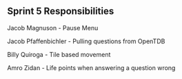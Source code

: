 Sprint 5 Responsibilities
-------------------------
Jacob Magnuson - Pause Menu

Jacob Pfaffenbichler - Pulling questions from OpenTDB

Billy Quiroga - Tile based movement

Amro Zidan - Life points when answering a question wrong